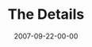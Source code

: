 ---
layout: message
category: message
series: "Love Sex"
title: "The Details"
date: 2007-09-22-00-00
message_id: 466
audio: "http://s3.amazonaws.com/crossroads-media/messages/audio/Love_Sex_03_The%20Details_09_23_07_B_Tome.mp3"
audio-duration: "01:00:35"
explicit: false
---